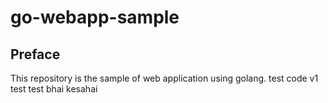 # go-webapp-sample



## Preface
This repository is the sample of web application using golang.
test code v1
test
test 
bhai kesahai 
